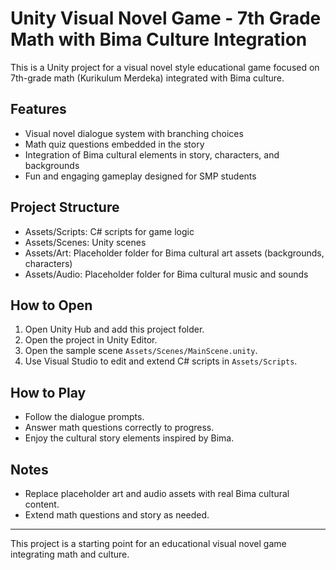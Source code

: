 # Unity Visual Novel Game - 7th Grade Math with Bima Culture Integration

This is a Unity project for a visual novel style educational game focused on 7th-grade math (Kurikulum Merdeka) integrated with Bima culture.

## Features
- Visual novel dialogue system with branching choices
- Math quiz questions embedded in the story
- Integration of Bima cultural elements in story, characters, and backgrounds
- Fun and engaging gameplay designed for SMP students

## Project Structure
- Assets/Scripts: C# scripts for game logic
- Assets/Scenes: Unity scenes
- Assets/Art: Placeholder folder for Bima cultural art assets (backgrounds, characters)
- Assets/Audio: Placeholder folder for Bima cultural music and sounds

## How to Open
1. Open Unity Hub and add this project folder.
2. Open the project in Unity Editor.
3. Open the sample scene `Assets/Scenes/MainScene.unity`.
4. Use Visual Studio to edit and extend C# scripts in `Assets/Scripts`.

## How to Play
- Follow the dialogue prompts.
- Answer math questions correctly to progress.
- Enjoy the cultural story elements inspired by Bima.

## Notes
- Replace placeholder art and audio assets with real Bima cultural content.
- Extend math questions and story as needed.

---
This project is a starting point for an educational visual novel game integrating math and culture.
